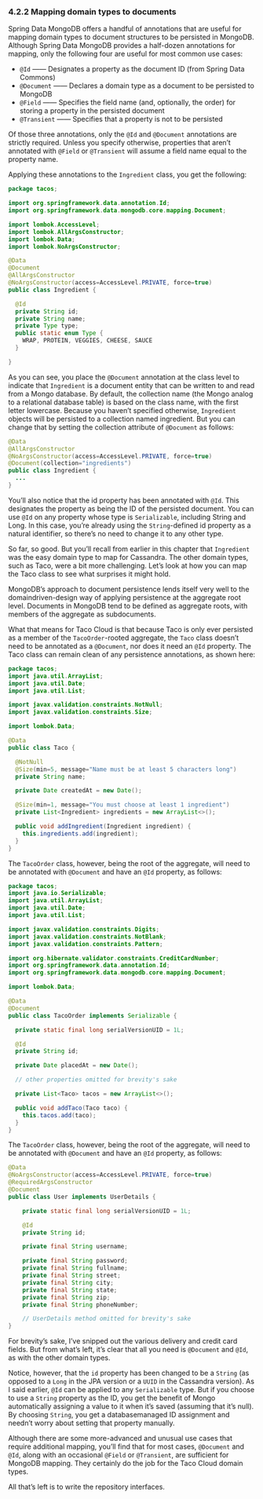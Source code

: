 ### 4.2.2 Mapping domain types to documents

Spring Data MongoDB offers a handful of annotations that are useful for mapping domain types to document structures to be persisted in MongoDB. Although Spring Data MongoDB provides a half-dozen annotations for mapping, only the following four are useful for most common use cases:

* `@Id` —— Designates a property as the document ID (from Spring Data Commons)
* `@Document` —— Declares a domain type as a document to be persisted to MongoDB
* `@Field` —— Specifies the field name (and, optionally, the order) for storing a
property in the persisted document
* `@Transient` —— Specifies that a property is not to be persisted

Of those three annotations, only the `@Id` and `@Document` annotations are strictly required. Unless you specify otherwise, properties that aren’t annotated with `@Field` or `@Transient` will assume a field name equal to the property name.

Applying these annotations to the `Ingredient` class, you get the following:

```java
package tacos;

import org.springframework.data.annotation.Id;
import org.springframework.data.mongodb.core.mapping.Document;

import lombok.AccessLevel;
import lombok.AllArgsConstructor;
import lombok.Data;
import lombok.NoArgsConstructor;

@Data
@Document
@AllArgsConstructor
@NoArgsConstructor(access=AccessLevel.PRIVATE, force=true)
public class Ingredient {

  @Id
  private String id;
  private String name;
  private Type type;
  public static enum Type {
    WRAP, PROTEIN, VEGGIES, CHEESE, SAUCE
  }

}
```

As you can see, you place the `@Document` annotation at the class level to indicate that `Ingredient` is a document entity that can be written to and read from a Mongo database. By default, the collection name (the Mongo analog to a relational database table) is based on the class name, with the first letter lowercase. Because you haven’t specified otherwise, `Ingredient` objects will be persisted to a collection named ingredient. But you can change that by setting the collection attribute of `@Document` as follows:

```java
@Data
@AllArgsConstructor
@NoArgsConstructor(access=AccessLevel.PRIVATE, force=true)
@Document(collection="ingredients")
public class Ingredient {
  ...
}
```

You’ll also notice that the id property has been annotated with `@Id`. This designates the property as being the ID of the persisted document. You can use `@Id` on any property whose type is `Serializable`, including String and Long. In this case, you’re already using the `String`-defined id property as a natural identifier, so there’s no need to change it to any other type.

So far, so good. But you’ll recall from earlier in this chapter that `Ingredient` was the easy domain type to map for Cassandra. The other domain types, such as Taco, were a bit more challenging. Let’s look at how you can map the Taco class to see what surprises it might hold.

MongoDB’s approach to document persistence lends itself very well to the domaindriven-design way of  applying persistence at the aggregate root level. Documents in MongoDB tend to be defined as aggregate roots, with members of the aggregate as subdocuments.

What that means for Taco Cloud is that because Taco is only ever persisted as a member of the `TacoOrder`-rooted aggregate, the `Taco` class doesn’t need to be annotated as a `@Document`, nor does it need an `@Id` property. The Taco class can remain clean of any persistence annotations, as shown here:

```java
package tacos;
import java.util.ArrayList;
import java.util.Date;
import java.util.List;

import javax.validation.constraints.NotNull;
import javax.validation.constraints.Size;

import lombok.Data;

@Data
public class Taco {

  @NotNull
  @Size(min=5, message="Name must be at least 5 characters long")
  private String name;

  private Date createdAt = new Date();

  @Size(min=1, message="You must choose at least 1 ingredient")
  private List<Ingredient> ingredients = new ArrayList<>();

  public void addIngredient(Ingredient ingredient) {
    this.ingredients.add(ingredient);
  }
}
```

The `TacoOrder` class, however, being the root of the aggregate, will need to be annotated with `@Document` and have an `@Id` property, as follows:

```java
package tacos;
import java.io.Serializable;
import java.util.ArrayList;
import java.util.Date;
import java.util.List;

import javax.validation.constraints.Digits;
import javax.validation.constraints.NotBlank;
import javax.validation.constraints.Pattern;

import org.hibernate.validator.constraints.CreditCardNumber;
import org.springframework.data.annotation.Id;
import org.springframework.data.mongodb.core.mapping.Document;

import lombok.Data;

@Data
@Document
public class TacoOrder implements Serializable {

  private static final long serialVersionUID = 1L;

  @Id
  private String id;

  private Date placedAt = new Date();

  // other properties omitted for brevity's sake

  private List<Taco> tacos = new ArrayList<>();

  public void addTaco(Taco taco) {
    this.tacos.add(taco);
  }
}

```

The `TacoOrder` class, however, being the root of the aggregate, will need to be annotated with `@Document` and have an `@Id` property, as follows:

```java
@Data
@NoArgsConstructor(access=AccessLevel.PRIVATE, force=true)
@RequiredArgsConstructor
@Document
public class User implements UserDetails {

    private static final long serialVersionUID = 1L;

    @Id
    private String id;

    private final String username;

    private final String password;
    private final String fullname;
    private final String street;
    private final String city;
    private final String state;
    private final String zip;
    private final String phoneNumber;

    // UserDetails method omitted for brevity's sake
}
```

For brevity’s sake, I’ve snipped out the various delivery and credit card fields. But from what’s left, it’s clear that all you need is `@Document` and `@Id`, as with the other domain types.

Notice, however, that the `id` property has been changed to be a `String` (as opposed to a `Long` in the JPA version or a `UUID` in the Cassandra version). As I said earlier, `@Id` can be applied to any `Serializable` type. But if you choose to use a `String` property as the ID, you get the benefit of Mongo automatically assigning a value to it when it’s saved (assuming that it’s null). By choosing `String`, you get a databasemanaged ID assignment and needn’t worry about setting that property manually.

Although there are some more-advanced and unusual use cases that require additional mapping, you’ll find that for most cases, `@Document` and `@Id`, along with an occasional `@Field` or `@Transient`, are sufficient for MongoDB mapping. They certainly do the job for the Taco Cloud domain types.

All that’s left is to write the repository interfaces.


